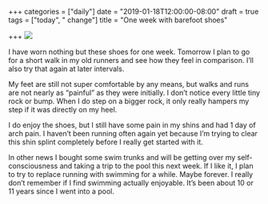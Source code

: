 +++
categories = ["daily"]
date = "2019-01-18T12:00:00-08:00"
draft = true
tags = ["today", " change"]
title = "One week with barefoot shoes"

+++
![](/uploads/6B8A8D99-6DE2-4411-B0FC-334A9E3CA315.jpeg)

I have worn nothing but these shoes for one week. Tomorrow I plan to go for a short walk in my old runners and see how they feel in comparison. I’ll also try that again at later intervals. 

My feet are still not super comfortable by any means, but walks and runs are not nearly as “painful” as they were initially. I don’t notice every little tiny rock or bump. When I do step on a bigger rock, it only really hampers my step if it was directly on my heel. 

I do enjoy the shoes, but I still have some pain in my shins and had 1 day of arch pain. I haven’t been running often again yet because I’m trying to clear this shin splint completely before I really get started with it.

In other news I bought some swim trunks and will be getting over my self-consciousness and taking a trip to the pool this next week. If I like it, I plan to try to replace running with swimming for a while. Maybe forever. I really don’t remember if I find swimming actually enjoyable. It’s been about 10 or 11 years since I went into a pool.
